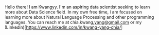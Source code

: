 Hello there! I am Kwangyy. I'm an aspiring data scientist seeking to learn more about Data Science field.
In my own free time, I am focused on learning more about Natural Language Processing and other programming languages. 
You can reach me at chia.kwang,yang@gmail.com or my (Linkedin)[https://www.linkedin.com/in/kwang-yang-chia/]

<!---
kwangyy/kwangyy is a ✨ special ✨ repository because its `README.md` (this file) appears on your GitHub profile.
You can click the Preview link to take a look at your changes.
--->
